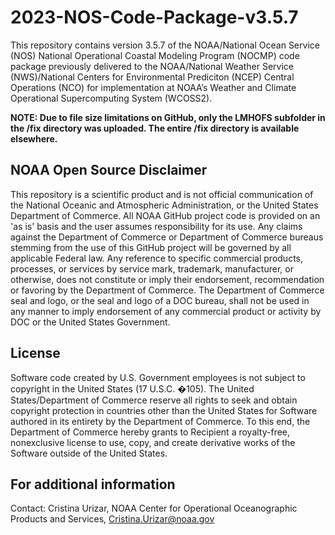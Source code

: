 # 2023-NOS-Code-Package-v3.5.7

This repository contains version 3.5.7 of the NOAA/National Ocean Service (NOS) National Operational Coastal Modeling Program (NOCMP) code package previously delivered
to the NOAA/National Weather Service (NWS)/National Centers for Environmental Prediciton (NCEP) Central Operations (NCO) for implementation at NOAA’s Weather and Climate
Operational Supercomputing System (WCOSS2).

**NOTE: Due to file size limitations on GitHub, only the LMHOFS subfolder in the /fix directory was uploaded. The entire /fix directory is available elsewhere.**

## NOAA Open Source Disclaimer
This repository is a scientific product and is not official communication of the National Oceanic and Atmospheric Administration, or the United States Department of
Commerce. All NOAA GitHub project code is provided on an 'as is' basis and the user assumes responsibility for its use. Any claims against the Department of Commerce
or Department of Commerce bureaus stemming from the use of this GitHub project will be governed by all applicable Federal law. Any reference to specific commercial
products, processes, or services by service mark, trademark, manufacturer, or otherwise, does not constitute or imply their endorsement, recommendation or favoring by
the Department of Commerce. The Department of Commerce seal and logo, or the seal and logo of a DOC bureau, shall not be used in any manner to imply endorsement of any
commercial product or activity by DOC or the United States Government.

## License
Software code created by U.S. Government employees is not subject to copyright in the United States (17 U.S.C. �105). The United States/Department of Commerce reserve
all rights to seek and obtain copyright protection in countries other than the United States for Software authored in its entirety by the Department of Commerce.
To this end, the Department of Commerce hereby grants to Recipient a royalty-free, nonexclusive license to use, copy, and create derivative works of the Software outside of the United States.

## For additional information
Contact: Cristina Urizar, NOAA Center for Operational Oceanographic Products and Services, Cristina.Urizar@noaa.gov
